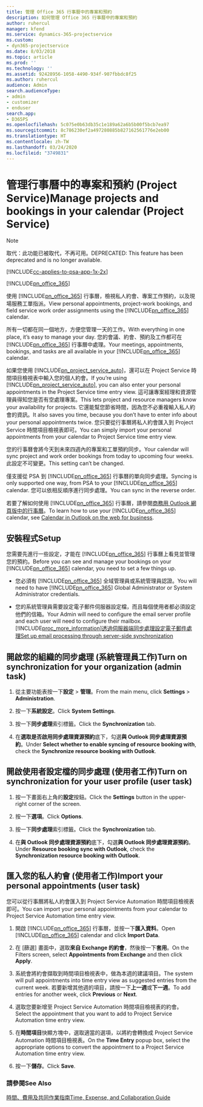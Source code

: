 ```yaml
---
title: 管理 Office 365 行事曆中的專案和預約
description: 如何管理 Office 365 行事曆中的專案和預約
author: ruhercul
manager: kfend
ms.service: dynamics-365-projectservice
ms.custom:
- dyn365-projectservice
ms.date: 8/03/2018
ms.topic: article
ms.prod: ''
ms.technology: ''
ms.assetid: 92428956-1058-4490-934f-907fbbdc8f25
ms.author: ruhercul
audience: Admin
search.audienceType:
- admin
- customizer
- enduser
search.app:
- D365PS
ms.openlocfilehash: 5c075e0b63db35c1e189a62a6b5b00f5bcb7ea97
ms.sourcegitcommit: 8c786230ef2a497280885b827162561776e2eb00
ms.translationtype: HT
ms.contentlocale: zh-TW
ms.lasthandoff: 03/24/2020
ms.locfileid: "3749831"
---
```

# <a name="manage-projects-and-bookings-in-your-calendar-project-service"></a><span data-ttu-id="e122c-103">管理行事曆中的專案和預約 (Project Service)</span><span class="sxs-lookup"><span data-stu-id="e122c-103">Manage projects and bookings in your calendar (Project Service)</span></span>

> [!Note]
> <span data-ttu-id="e122c-104">取代：此功能已被取代，不再可用。</span><span class="sxs-lookup"><span data-stu-id="e122c-104">DEPRECATED: This feature has been deprecated and is no longer available.</span></span>

[!INCLUDE[cc-applies-to-psa-app-1x-2x](../includes/cc-applies-to-psa-app-1x-2x.md)]

[!INCLUDE[pn_office_365](../includes/pn-office-365.md)] 

<span data-ttu-id="e122c-105">使用 [!INCLUDE[pn_office_365](../includes/pn-office-365.md)] 行事曆，檢視私人約會、專案工作預約，以及現場服務工單指派。</span><span class="sxs-lookup"><span data-stu-id="e122c-105">View personal appointments, project-work bookings, and field service work order assignments using the [!INCLUDE[pn_office_365](../includes/pn-office-365.md)] calendar.</span></span>  
  
 <span data-ttu-id="e122c-106">所有一切都在同一個地方，方便您管理一天的工作。</span><span class="sxs-lookup"><span data-stu-id="e122c-106">With everything in one place, it’s easy to manage your day.</span></span> <span data-ttu-id="e122c-107">您的會議、約會、預約及工作都可在 [!INCLUDE[pn_office_365](../includes/pn-office-365.md)] 行事曆中處理。</span><span class="sxs-lookup"><span data-stu-id="e122c-107">Your meetings, appointments, bookings, and tasks are all available in your [!INCLUDE[pn_office_365](../includes/pn-office-365.md)] calendar.</span></span>  
  
 <span data-ttu-id="e122c-108">如果您使用 [!INCLUDE[pn_project_service_auto](../includes/pn-project-service-auto.md)]，還可以在 Project Service 時間項目檢視表中輸入您的個人約會。</span><span class="sxs-lookup"><span data-stu-id="e122c-108">If you’re using [!INCLUDE[pn_project_service_auto](../includes/pn-project-service-auto.md)], you can also enter your personal appointments in the Project Service time entry view.</span></span> <span data-ttu-id="e122c-109">這可讓專案經理和資源管理員得知您是否有空處理專案。</span><span class="sxs-lookup"><span data-stu-id="e122c-109">This lets project and resource managers know your availability for projects.</span></span> <span data-ttu-id="e122c-110">它還能幫您節省時間，因為您不必重複輸入私人約會的資訊。</span><span class="sxs-lookup"><span data-stu-id="e122c-110">It also saves you time, because you don’t have to enter info about your personal appointments twice.</span></span> <span data-ttu-id="e122c-111">您只要從行事曆將私人約會匯入到 Project Service 時間項目檢視表即可。</span><span class="sxs-lookup"><span data-stu-id="e122c-111">You can simply import your personal appointments from your calendar to Project Service time entry view.</span></span>  
  
 <span data-ttu-id="e122c-112">您的行事曆會將今天到未來四週內的專案和工單預約同步。</span><span class="sxs-lookup"><span data-stu-id="e122c-112">Your calendar will sync project and work order bookings from today to upcoming four weeks.</span></span> <span data-ttu-id="e122c-113">此設定不可變更。</span><span class="sxs-lookup"><span data-stu-id="e122c-113">This setting can’t be changed.</span></span>  
  
 <span data-ttu-id="e122c-114">僅支援從 PSA 到 [!INCLUDE[pn_office_365](../includes/pn-office-365.md)] 行事曆的單向同步處理。</span><span class="sxs-lookup"><span data-stu-id="e122c-114">Syncing is only supported one way, from PSA to your [!INCLUDE[pn_office_365](../includes/pn-office-365.md)] calendar.</span></span> <span data-ttu-id="e122c-115">您可以依相反順序進行同步處理。</span><span class="sxs-lookup"><span data-stu-id="e122c-115">You can sync in the reverse order.</span></span> 
  
 <span data-ttu-id="e122c-116">若要了解如何使用 [!INCLUDE[pn_office_365](../includes/pn-office-365.md)] 行事曆，請參閱[商務用 Outlook 網頁版中的行事曆](https://support.office.com/article/Calendar-in-Outlook-on-the-web-for-business-5219c457-d1fe-4c2f-9032-1a816b88e936)。</span><span class="sxs-lookup"><span data-stu-id="e122c-116">To learn how to use your [!INCLUDE[pn_office_365](../includes/pn-office-365.md)] calendar, see [Calendar in Outlook on the web for business](https://support.office.com/article/Calendar-in-Outlook-on-the-web-for-business-5219c457-d1fe-4c2f-9032-1a816b88e936).</span></span>  
  
## <a name="setup"></a><span data-ttu-id="e122c-117">安裝程式</span><span class="sxs-lookup"><span data-stu-id="e122c-117">Setup</span></span>  
 <span data-ttu-id="e122c-118">您需要先進行一些設定，才能在 [!INCLUDE[pn_office_365](../includes/pn-office-365.md)] 行事曆上看見並管理您的預約。</span><span class="sxs-lookup"><span data-stu-id="e122c-118">Before you can see and manage your bookings on your [!INCLUDE[pn_office_365](../includes/pn-office-365.md)] calendar, you need to set a few things up.</span></span>  
  
- <span data-ttu-id="e122c-119">您必須有 [!INCLUDE[pn_office_365](../includes/pn-office-365.md)] 全域管理員或系統管理員認證。</span><span class="sxs-lookup"><span data-stu-id="e122c-119">You will need to have [!INCLUDE[pn_office_365](../includes/pn-office-365.md)] Global Administrator or System Administrator credentials.</span></span>  
  
- <span data-ttu-id="e122c-120">您的系統管理員需要設定電子郵件伺服器設定檔，而且每個使用者都必須設定他們的信箱。</span><span class="sxs-lookup"><span data-stu-id="e122c-120">Your Admin will need to configure the email server profile and each user will need to configure their mailbox.</span></span> [!INCLUDE[proc_more_information](../includes/proc-more-information.md)]<span data-ttu-id="e122c-121">[透過伺服器端同步處理設定電子郵件處理](../admin/set-up-server-side-synchronization-of-email-appointments-contacts-and-tasks.md)</span><span class="sxs-lookup"><span data-stu-id="e122c-121">[Set up email processing through server-side synchronization](../admin/set-up-server-side-synchronization-of-email-appointments-contacts-and-tasks.md)</span></span>  
  
## <a name="turn-on-synchronization-for-your-organization-admin-task"></a><span data-ttu-id="e122c-122">開啟您的組織的同步處理 (系統管理員工作)</span><span class="sxs-lookup"><span data-stu-id="e122c-122">Turn on synchronization for your organization (admin task)</span></span>  
  
1.  <span data-ttu-id="e122c-123">從主要功能表按一下**設定** > **管理**。</span><span class="sxs-lookup"><span data-stu-id="e122c-123">From the main menu, click **Settings** > **Administration**.</span></span>  
  
2.  <span data-ttu-id="e122c-124">按一下**系統設定**。</span><span class="sxs-lookup"><span data-stu-id="e122c-124">Click **System Settings**.</span></span>  
  
3.  <span data-ttu-id="e122c-125">按一下**同步處理**索引標籤。</span><span class="sxs-lookup"><span data-stu-id="e122c-125">Click the **Synchronization** tab.</span></span>  
  
4.  <span data-ttu-id="e122c-126">在**選取是否啟用同步處理資源預約**底下，勾選**與 Outlook 同步處理資源預約**。</span><span class="sxs-lookup"><span data-stu-id="e122c-126">Under **Select whether to enable syncing of resource booking with**, check the **Synchronize resource booking with Outlook**.</span></span>  
  
## <a name="turn-on-synchronization-for-your-user-profile-user-task"></a><span data-ttu-id="e122c-127">開啟使用者設定檔的同步處理 (使用者工作)</span><span class="sxs-lookup"><span data-stu-id="e122c-127">Turn on synchronization for your user profile (user task)</span></span>  
  
1.  <span data-ttu-id="e122c-128">按一下畫面右上角的**設定**按鈕。</span><span class="sxs-lookup"><span data-stu-id="e122c-128">Click the **Settings** button in the upper-right corner of the screen.</span></span>  
  
2.  <span data-ttu-id="e122c-129">按一下**選項**。</span><span class="sxs-lookup"><span data-stu-id="e122c-129">Click **Options**.</span></span>  
  
3.  <span data-ttu-id="e122c-130">按一下**同步處理**索引標籤。</span><span class="sxs-lookup"><span data-stu-id="e122c-130">Click the **Synchronization** tab.</span></span>  
  
4.  <span data-ttu-id="e122c-131">在**與 Outlook 同步處理資源預約**底下，勾選**與 Outlook 同步處理資源預約**。</span><span class="sxs-lookup"><span data-stu-id="e122c-131">Under **Resource booking sync with Outlook**, check the **Synchronization resource booking with Outlook**.</span></span>  
  
## <a name="import-your-personal-appointments-user-task"></a><span data-ttu-id="e122c-132">匯入您的私人約會 (使用者工作)</span><span class="sxs-lookup"><span data-stu-id="e122c-132">Import your personal appointments (user task)</span></span>  
 <span data-ttu-id="e122c-133">您可以從行事曆將私人約會匯入到 Project Service Automation 時間項目檢視表即可。</span><span class="sxs-lookup"><span data-stu-id="e122c-133">You can import your personal appointments from your calendar to Project Service Automation time entry view.</span></span>  
  
1. <span data-ttu-id="e122c-134">開啟 [!INCLUDE[pn_office_365](../includes/pn-office-365.md)] 行事曆，並按一下**匯入資料**。</span><span class="sxs-lookup"><span data-stu-id="e122c-134">Open [!INCLUDE[pn_office_365](../includes/pn-office-365.md)] calendar and click **Import Data**.</span></span>  
  
2. <span data-ttu-id="e122c-135">在 [篩選] 畫面中，選取**來自 Exchange 的約會**，然後按一下**套用**。</span><span class="sxs-lookup"><span data-stu-id="e122c-135">On the Filters screen, select **Appointments from Exchange** and then click **Apply**.</span></span>  
  
3. <span data-ttu-id="e122c-136">系統會將約會擷取到時間項目檢視表中，做為本週的建議項目。</span><span class="sxs-lookup"><span data-stu-id="e122c-136">The system will pull appointments into time entry view as suggested entries from the current week.</span></span> <span data-ttu-id="e122c-137">若要新增其他週的項目，請按一下**上一週**或**下一週**。</span><span class="sxs-lookup"><span data-stu-id="e122c-137">To add entries for another week, click **Previous** or **Next**.</span></span>  
  
4. <span data-ttu-id="e122c-138">選取您要新增至 Project Service Automation 時間項目檢視表的約會。</span><span class="sxs-lookup"><span data-stu-id="e122c-138">Select the appointment that you want to add to Project Service Automation time entry view.</span></span>  
  
5. <span data-ttu-id="e122c-139">在**時間項目**快顯方塊中，選取適當的選項，以將約會轉換成 Project Service Automation 時間項目檢視表。</span><span class="sxs-lookup"><span data-stu-id="e122c-139">On the **Time Entry** popup box, select the appropriate options to convert the appointment to a Project Service Automation time entry view.</span></span>  
  
6. <span data-ttu-id="e122c-140">按一下**儲存**。</span><span class="sxs-lookup"><span data-stu-id="e122c-140">Click **Save**.</span></span>  
  
### <a name="see-also"></a><span data-ttu-id="e122c-141">請參閱</span><span class="sxs-lookup"><span data-stu-id="e122c-141">See Also</span></span>  
 [<span data-ttu-id="e122c-142">時間、費用及共同作業指南</span><span class="sxs-lookup"><span data-stu-id="e122c-142">Time, Expense, and Collaboration Guide</span></span>](../project-service/time-expense-collaboration-guide.md)
